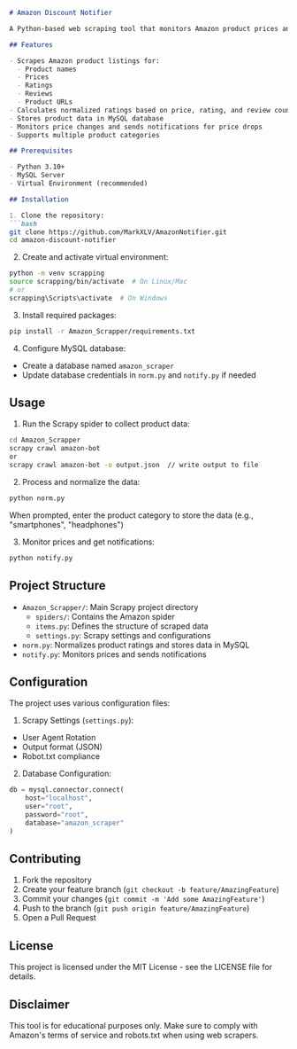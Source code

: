 ```markdown
# Amazon Discount Notifier

A Python-based web scraping tool that monitors Amazon product prices and notifies users when prices drop. Built using Scrapy framework with MySQL database integration.

## Features

- Scrapes Amazon product listings for:
  - Product names
  - Prices
  - Ratings
  - Reviews
  - Product URLs
- Calculates normalized ratings based on price, rating, and review count
- Stores product data in MySQL database
- Monitors price changes and sends notifications for price drops
- Supports multiple product categories

## Prerequisites

- Python 3.10+
- MySQL Server
- Virtual Environment (recommended)

## Installation

1. Clone the repository:
```bash
git clone https://github.com/MarkXLV/AmazonNotifier.git
cd amazon-discount-notifier
```

2. Create and activate virtual environment:
```bash
python -m venv scrapping
source scrapping/bin/activate  # On Linux/Mac
# or
scrapping\Scripts\activate  # On Windows
```

3. Install required packages:
```bash
pip install -r Amazon_Scrapper/requirements.txt
```

4. Configure MySQL database:
- Create a database named `amazon_scraper`
- Update database credentials in `norm.py` and `notify.py` if needed

## Usage

1. Run the Scrapy spider to collect product data:
```bash
cd Amazon_Scrapper
scrapy crawl amazon-bot 
or
scrapy crawl amazon-bot -o output.json  // write output to file 
```

2. Process and normalize the data:
```bash
python norm.py
```
When prompted, enter the product category to store the data (e.g., "smartphones", "headphones")

3. Monitor prices and get notifications:
```bash
python notify.py
```

## Project Structure

- `Amazon_Scrapper/`: Main Scrapy project directory
  - `spiders/`: Contains the Amazon spider
  - `items.py`: Defines the structure of scraped data
  - `settings.py`: Scrapy settings and configurations
- `norm.py`: Normalizes product ratings and stores data in MySQL
- `notify.py`: Monitors prices and sends notifications

## Configuration

The project uses various configuration files:

1. Scrapy Settings (`settings.py`):
- User Agent Rotation
- Output format (JSON)
- Robot.txt compliance

2. Database Configuration:
```python
db = mysql.connector.connect(
    host="localhost",
    user="root",
    password="root",
    database="amazon_scraper"
)
```

## Contributing

1. Fork the repository
2. Create your feature branch (`git checkout -b feature/AmazingFeature`)
3. Commit your changes (`git commit -m 'Add some AmazingFeature'`)
4. Push to the branch (`git push origin feature/AmazingFeature`)
5. Open a Pull Request

## License

This project is licensed under the MIT License - see the LICENSE file for details.

## Disclaimer

This tool is for educational purposes only. Make sure to comply with Amazon's terms of service and robots.txt when using web scrapers.
```


